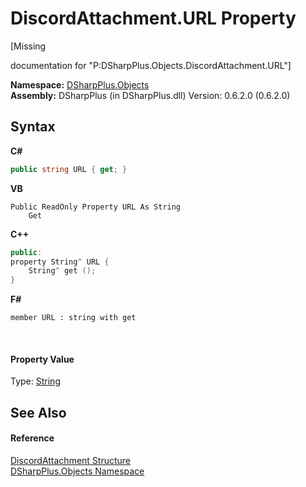 # DiscordAttachment.URL Property 
 

\[Missing <summary> documentation for "P:DSharpPlus.Objects.DiscordAttachment.URL"\]

**Namespace:**&nbsp;<a href="b70db947-75ff-488f-5245-350c6ca1e522">DSharpPlus.Objects</a><br />**Assembly:**&nbsp;DSharpPlus (in DSharpPlus.dll) Version: 0.6.2.0 (0.6.2.0)

## Syntax

**C#**<br />
``` C#
public string URL { get; }
```

**VB**<br />
``` VB
Public ReadOnly Property URL As String
	Get
```

**C++**<br />
``` C++
public:
property String^ URL {
	String^ get ();
}
```

**F#**<br />
``` F#
member URL : string with get

```

<br />

#### Property Value
Type: <a href="http://msdn2.microsoft.com/en-us/library/s1wwdcbf" target="_blank">String</a>

## See Also


#### Reference
<a href="a613bf7c-e789-158e-01c6-a9d1e8eabb2d">DiscordAttachment Structure</a><br /><a href="b70db947-75ff-488f-5245-350c6ca1e522">DSharpPlus.Objects Namespace</a><br />